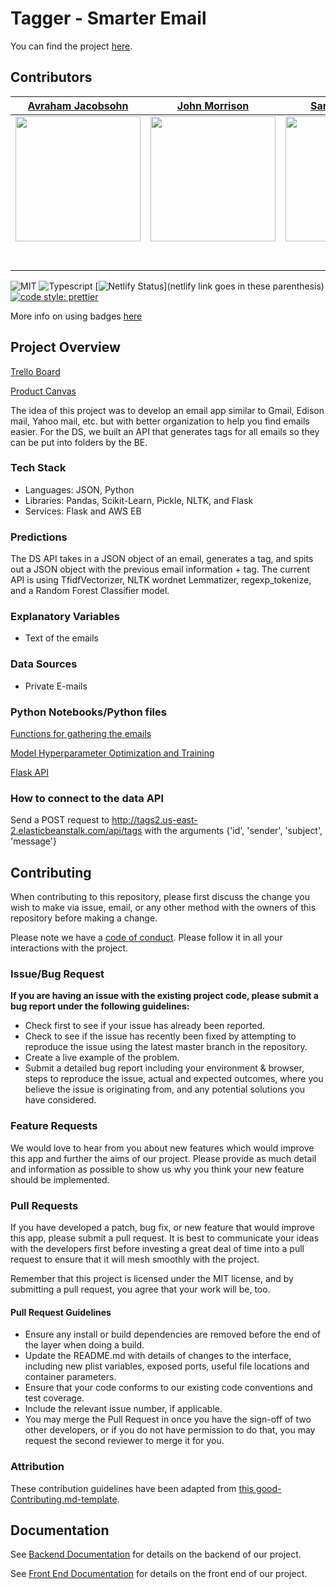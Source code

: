 # Tagger - Smarter Email

You can find the project [here](https://tagger-fe-revert.now.sh/).

## Contributors
[Avraham Jacobsohn](https://github.com/noreallyimfine) |  [John Morrison](https://github.com/JohnMorrisonn) | [Samuel Hepner](https://github.com/samuelhepner)
----------------------------------------------------------------------------------------------------------- | ----------------------------------------------------------------------------------------------------------- | -----------------------------------------------------------------------------------------------------------
[<img src="https://ca.slack-edge.com/T4JUEB3ME-UJJJCQN4R-3d9845ab1b54-512" width = "200" />](https://github.com/noreallyimfine) | [<img src="https://ca.slack-edge.com/T4JUEB3ME-UL5V3G7A9-f4a14f4623d7-512" width = "200" />](https://github.com/JohnMorrisonn) | [<img src="https://ca.slack-edge.com/T4JUEB3ME-UJ5GAHMS7-abc28b1e9d94-512" width = "200" />](https://github.com/samuelhepner)
[<img src="https://github.com/favicon.ico" width="15"> ](https://github.com/noreallyimfine)|[<img src="https://github.com/favicon.ico" width="15"> ](https://github.com/JohnMorrisonn) | [<img src="https://github.com/favicon.ico" width="15"> ](https://github.com/samuelhepner)
[ <img src="https://static.licdn.com/sc/h/al2o9zrvru7aqj8e1x2rzsrca" width="15"> ](https://www.linkedin.com/in/avraham-jacobsohn-b88b4526/) | [ <img src="https://static.licdn.com/sc/h/al2o9zrvru7aqj8e1x2rzsrca" width="15"> ](https://www.linkedin.com/in/johnjmorrison/) | [ <img src="https://static.licdn.com/sc/h/al2o9zrvru7aqj8e1x2rzsrca" width="15"> ](https://www.linkedin.com/in/samuel-hepner/)  



![MIT](https://img.shields.io/packagist/l/doctrine/orm.svg)
![Typescript](https://img.shields.io/npm/types/typescript.svg?style=flat)
[![Netlify Status](https://api.netlify.com/api/v1/badges/b5c4db1c-b10d-42c3-b157-3746edd9e81d/deploy-status)](netlify link goes in these parenthesis)
[![code style: prettier](https://img.shields.io/badge/code_style-prettier-ff69b4.svg?style=flat-square)](https://github.com/prettier/prettier)

More info on using badges [here](https://github.com/badges/shields)

## Project Overview

[Trello Board](https://trello.com/b/39GG7MwY/tagger-smarter-email)

[Product Canvas](https://www.notion.so/Tagger-Smarter-Email-01673a2ed9e54cb8834b959ad39f7de2)

The idea of this project was to develop an email app similar to Gmail, Edison mail, Yahoo mail, etc. but with better organization to help you find emails easier. For the DS, we built an API that generates tags for all emails so they can be put into folders by the BE.

### Tech Stack

 -   Languages: JSON, Python
 -   Libraries: Pandas, Scikit-Learn, Pickle, NLTK, and Flask
 -   Services: Flask and AWS EB

### Predictions

The DS API takes in a JSON object of an email, generates a tag, and spits out a JSON object with the previous email information + tag. The current API is using TfidfVectorizer, NLTK wordnet Lemmatizer, regexp_tokenize, and a Random Forest Classifier model.

### Explanatory Variables

-   Text of the emails 

### Data Sources

-   Private E-mails

### Python Notebooks/Python files

[Functions for gathering the emails](https://github.com/samuelhepner/tagger-ds/blob/master/Jay%20email%20functions/email_functions.ipynb)

[Model Hyperparameter Optimization and Training](https://github.com/Lambda-School-Labs/tagger-ds/blob/sam-branch/labs_sam(3).ipynb)

[Flask API](https://github.com/samuelhepner/tagger-ds/tree/master/API)


### How to connect to the data API

Send a POST request to http://tags2.us-east-2.elasticbeanstalk.com/api/tags with the arguments {'id', 'sender', 'subject', 'message'}

## Contributing

When contributing to this repository, please first discuss the change you wish to make via issue, email, or any other method with the owners of this repository before making a change.

Please note we have a [code of conduct](./code_of_conduct.md.md). Please follow it in all your interactions with the project.

### Issue/Bug Request

 **If you are having an issue with the existing project code, please submit a bug report under the following guidelines:**
 - Check first to see if your issue has already been reported.
 - Check to see if the issue has recently been fixed by attempting to reproduce the issue using the latest master branch in the repository.
 - Create a live example of the problem.
 - Submit a detailed bug report including your environment & browser, steps to reproduce the issue, actual and expected outcomes,  where you believe the issue is originating from, and any potential solutions you have considered.

### Feature Requests

We would love to hear from you about new features which would improve this app and further the aims of our project. Please provide as much detail and information as possible to show us why you think your new feature should be implemented.

### Pull Requests

If you have developed a patch, bug fix, or new feature that would improve this app, please submit a pull request. It is best to communicate your ideas with the developers first before investing a great deal of time into a pull request to ensure that it will mesh smoothly with the project.

Remember that this project is licensed under the MIT license, and by submitting a pull request, you agree that your work will be, too.

#### Pull Request Guidelines

- Ensure any install or build dependencies are removed before the end of the layer when doing a build.
- Update the README.md with details of changes to the interface, including new plist variables, exposed ports, useful file locations and container parameters.
- Ensure that your code conforms to our existing code conventions and test coverage.
- Include the relevant issue number, if applicable.
- You may merge the Pull Request in once you have the sign-off of two other developers, or if you do not have permission to do that, you may request the second reviewer to merge it for you.

### Attribution

These contribution guidelines have been adapted from [this good-Contributing.md-template](https://gist.github.com/PurpleBooth/b24679402957c63ec426).

## Documentation

See [Backend Documentation](https://github.com/Lambda-School-Labs/tagger-be) for details on the backend of our project.

See [Front End Documentation](https://github.com/Lambda-School-Labs/tagger-fe) for details on the front end of our project.

